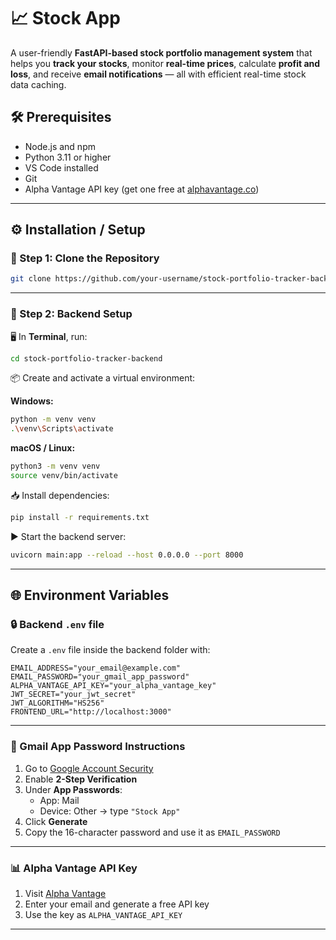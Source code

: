 # 📈 Stock App

A user-friendly **FastAPI-based stock portfolio management system** that helps you **track your stocks**, monitor **real-time prices**, calculate **profit and loss**, and receive **email notifications** — all with efficient real-time stock data caching.

## 🛠️ Prerequisites

- Node.js and npm  
- Python 3.11 or higher  
- VS Code installed  
- Git  
- Alpha Vantage API key (get one free at [alphavantage.co](https://www.alphavantage.co/support/#api-key))

---

## ⚙️ Installation / Setup

### 📁 Step 1: Clone the Repository

```bash
git clone https://github.com/your-username/stock-portfolio-tracker-backend.git
```
---

### 🔧 Step 2: Backend Setup

🖥️ In **Terminal**, run:

```bash
cd stock-portfolio-tracker-backend
```

📦 Create and activate a virtual environment:

**Windows:**

```bash
python -m venv venv
.\venv\Scripts\activate
```

**macOS / Linux:**

```bash
python3 -m venv venv
source venv/bin/activate
```

📥 Install dependencies:

```bash
pip install -r requirements.txt
```

▶️ Start the backend server:

```bash
uvicorn main:app --reload --host 0.0.0.0 --port 8000
```

---

## 🌐 Environment Variables

### 🔒 Backend `.env` file

Create a `.env` file inside the backend folder with:

```env
EMAIL_ADDRESS="your_email@example.com"
EMAIL_PASSWORD="your_gmail_app_password"
ALPHA_VANTAGE_API_KEY="your_alpha_vantage_key"
JWT_SECRET="your_jwt_secret"
JWT_ALGORITHM="HS256"
FRONTEND_URL="http://localhost:3000"
```

---

### 🔐 Gmail App Password Instructions

1. Go to [Google Account Security](https://myaccount.google.com/security)
2. Enable **2-Step Verification**
3. Under **App Passwords**:
    - App: Mail  
    - Device: Other → type `"Stock App"`
4. Click **Generate**
5. Copy the 16-character password and use it as `EMAIL_PASSWORD`

---

### 📊 Alpha Vantage API Key

1. Visit [Alpha Vantage](https://www.alphavantage.co/support/#api-key)
2. Enter your email and generate a free API key
3. Use the key as `ALPHA_VANTAGE_API_KEY`

---



